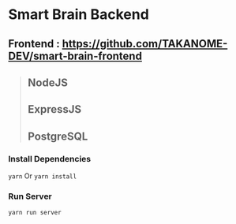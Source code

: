 # Smart Brain Backend

## Frontend : https://github.com/TAKANOME-DEV/smart-brain-frontend

> ## NodeJS
>
> ## ExpressJS
>
> ## PostgreSQL

### Install Dependencies

`yarn` Or `yarn install`

### Run Server

`yarn run server`
